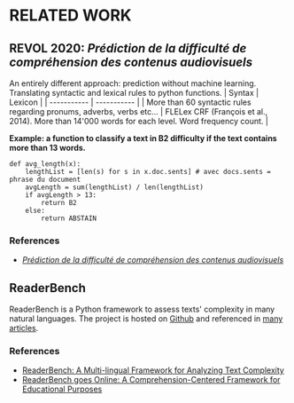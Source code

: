 # RELATED WORK

## REVOL 2020: *Prédiction de la difficulté de compréhension des contenus audiovisuels*

An entirely different approach: prediction without machine learning.
Translating syntactic and lexical rules to python functions.
 	| Syntax | Lexicon |
| ----------- | ----------- |
| More than 60 syntactic rules regarding pronums, adverbs, verbs etc... | FLELex CRF (François et al., 2014). More than 14'000 words for each level. Word frequency count.  |

**Example: a function to classify a text in B2 difficulty if the text contains more than 13 words.**
```
def avg_length(x):
	lengthList = [len(s) for s in x.doc.sents] # avec docs.sents = phrase du document
	avgLength = sum(lengthList) / len(lengthList)
	if avgLength > 13:
		return B2
	else:
		return ABSTAIN
```` 


### References
- [*Prédiction de la difficulté de compréhension des contenus audiovisuels*](https://dumas.ccsd.cnrs.fr/dumas-02992702)



## ReaderBench
ReaderBench is a Python framework to assess texts' complexity in many natural languages. The project is hosted on [Github](https://github.com/readerbench/ReaderBench) and referenced in [many articles](https://scholar.google.ch/scholar?hl=fr&as_sdt=0%2C5&q=readerbench&btnG=&oq=readerbe). 

### References
- [ReaderBench: A Multi-lingual Framework for Analyzing Text Complexity](https://hal.archives-ouvertes.fr/hal-01584870/file/ec-tel-17-1-demo.pdf)
- [ReaderBench goes Online: A Comprehension-Centered Framework for Educational Purposes](https://core.ac.uk/download/pdf/55539385.pdf)
